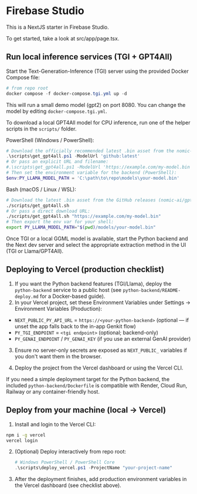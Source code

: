 # Firebase Studio

This is a NextJS starter in Firebase Studio.

To get started, take a look at src/app/page.tsx.

## Run local inference services (TGI + GPT4All)

Start the Text-Generation-Inference (TGI) server using the provided Docker Compose file:

```powershell
# from repo root
docker compose -f docker-compose.tgi.yml up -d
```

This will run a small demo model (gpt2) on port 8080. You can change the model by editing `docker-compose.tgi.yml`.

To download a local GPT4All model for CPU inference, run one of the helper scripts in the `scripts/` folder.

PowerShell (Windows / PowerShell):

```powershell
# Download the officially recommended latest .bin asset from the nomic-ai/gpt4all GitHub releases
.\scripts\get_gpt4all.ps1 -ModelUrl 'github:latest'
# Or pass an explicit URL and filename:
#.\scripts\get_gpt4all.ps1 -ModelUrl 'https://example.com/my-model.bin' -OutName 'my-model.bin'
# Then set the environment variable for the backend (PowerShell):
$env:PY_LLAMA_MODEL_PATH = 'C:\path\to\repo\models\your-model.bin'
```

Bash (macOS / Linux / WSL):

```bash
# Download the latest .bin asset from the GitHub releases (nomic-ai/gpt4all)
./scripts/get_gpt4all.sh
# Or pass a direct download URL:
./scripts/get_gpt4all.sh "https://example.com/my-model.bin"
# Then export the env var for your shell:
export PY_LLAMA_MODEL_PATH="$(pwd)/models/your-model.bin"
```

Once TGI or a local GGML model is available, start the Python backend and the Next dev server and select the appropriate extraction method in the UI (TGI or Llama/GPT4All).

## Deploying to Vercel (production checklist)

1. If you want the Python backend features (TGI/Llama), deploy the `python-backend` service to a public host (see `python-backend/README-deploy.md` for a Docker-based guide).
2. In your Vercel project, set these Environment Variables under Settings → Environment Variables (Production):

- `NEXT_PUBLIC_PY_API_URL` = `https://<your-python-backend>` (optional — if unset the app falls back to the in-app Genkit flow)
- `PY_TGI_ENDPOINT` = `<tgi endpoint>` (optional; backend-only)
- `PY_GENAI_ENDPOINT` / `PY_GENAI_KEY` (if you use an external GenAI provider)

3. Ensure no server-only secrets are exposed as `NEXT_PUBLIC_` variables if you don't want them in the browser.

4. Deploy the project from the Vercel dashboard or using the Vercel CLI.

If you need a simple deployment target for the Python backend, the included `python-backend/Dockerfile` is compatible with Render, Cloud Run, Railway or any container-friendly host.

## Deploy from your machine (local -> Vercel)

1. Install and login to the Vercel CLI:

```bash
npm i -g vercel
vercel login
```

2. (Optional) Deploy interactively from repo root:

	```powershell
	# Windows PowerShell / PowerShell Core
	.\scripts\deploy_vercel.ps1 -ProjectName "your-project-name"
	```

3. After the deployment finishes, add production environment variables in the Vercel dashboard (see checklist above).

